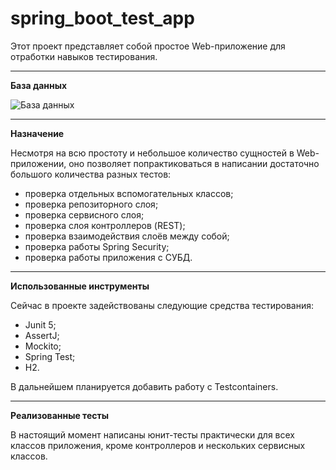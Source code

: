 # spring_boot_test_app
Этот проект представляет собой простое Web-приложение для отработки навыков тестирования.

_______

**База данных**

![База данных](https://github.com/user-attachments/assets/b727aff9-8a6e-4fb2-bd51-c8797ba23f13)

_______

**Назначение**

Несмотря на всю простоту и небольшое количество сущностей в Web-приложении, оно позволяет попрактиковаться в написании достаточно большого количества разных тестов:

- проверка отдельных вспомогательных классов;
- проверка репозиторного слоя;
- проверка сервисного слоя;
- проверка слоя контроллеров (REST);
- проверка взаимодействия слоёв между собой;
- проверка работы Spring Security;
- проверка работы приложения с СУБД.

_______

**Использованные инструменты**

Сейчас в проекте задействованы следующие средства тестирования:

- Junit 5;
- AssertJ;
- Mockito;
- Spring Test;
- H2.

В дальнейшем планируется добавить работу с Testcontainers.

_______

**Реализованные тесты**

В настоящий момент написаны юнит-тесты практически для всех классов приложения, кроме контроллеров и нескольких сервисных классов.
